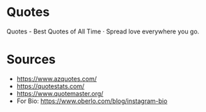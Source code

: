 # Quotes
Quotes - Best Quotes of All Time · Spread love everywhere you go. 

# Sources
- https://www.azquotes.com/
- https://quotestats.com/
- https://www.quotemaster.org/
- For Bio: https://www.oberlo.com/blog/instagram-bio
